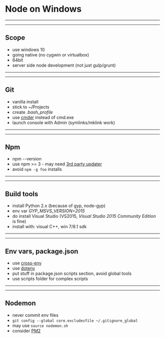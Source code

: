 # Node on Windows

---
---

## Scope

* use windows 10
* going native (no cygwin or virtualbox)
* 64bit
* server side node development (not just gulp/grunt)

---
---

## Git

* vanilla install
* stick to ~/Projects
* create _.bash_profile_
* use [cmder](http://cmder.net/) instead of cmd.exe
* launch console with Admin (symlinks/mklink work)

---
---

## Npm

* npm --version
* use npm >= 3 - may need [3rd party updater](https://github.com/felixrieseberg/npm-windows-upgrade#usage)
* avoid `npm -g foo` installs

---
---

## Build tools

* install Python 2.x (because of gyp, node-gyp)
* env var _GYP_MSVS_VERSION=2015_
* do install Visual Studio (VS2015, _Visual Studio 2015 Community Edition_ is fine)
* install with: visual C++, win 7/8.1 sdk

---
---

## Env vars, package.json

* use [cross-env](https://www.npmjs.com/package/cross-env)
* use [dotenv](https://www.npmjs.com/package/dotenv)
* put stuff in package.json scripts section, avoid global tools
* use scripts folder for complex scripts

---
---

## Nodemon

* never commit env files
* `git config --global core.excludesfile ~/.gitignore_global`
* may use `source nodemon.sh`
* consider [PM2](https://www.npmjs.com/package/pm2)
